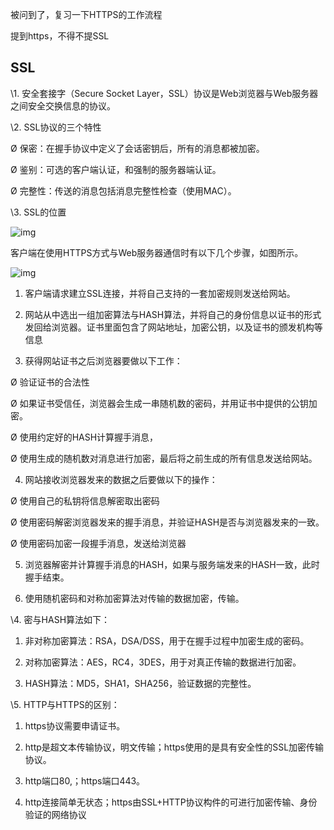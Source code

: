 被问到了，复习一下HTTPS的工作流程

提到https，不得不提SSL

## SSL

\1.    安全套接字（Secure Socket Layer，SSL）协议是Web浏览器与Web服务器之间安全交换信息的协议。

\2.  SSL协议的三个特性

Ø 保密：在握手协议中定义了会话密钥后，所有的消息都被加密。

Ø 鉴别：可选的客户端认证，和强制的服务器端认证。

Ø 完整性：传送的消息包括消息完整性检查（使用MAC）。

\3.  SSL的位置

![img](D:\马士兵架构\myProject\https启动流程\images\Center)

客户端在使用HTTPS方式与Web服务器通信时有以下几个步骤，如图所示。

![img](D:\马士兵架构\myProject\https启动流程\images\1087875-20180416204528280-1472959170.png)

1)  客户端请求建立SSL连接，并将自己支持的一套加密规则发送给网站。

2)  网站从中选出一组加密算法与HASH算法，并将自己的身份信息以证书的形式发回给浏览器。证书里面包含了网站地址，加密公钥，以及证书的颁发机构等信息

3)  获得网站证书之后浏览器要做以下工作：

Ø 验证证书的合法性

Ø 如果证书受信任，浏览器会生成一串随机数的密码，并用证书中提供的公钥加密。

Ø 使用约定好的HASH计算握手消息，

Ø 使用生成的随机数对消息进行加密，最后将之前生成的所有信息发送给网站。

4)  网站接收浏览器发来的数据之后要做以下的操作：

Ø 使用自己的私钥将信息解密取出密码

Ø 使用密码解密浏览器发来的握手消息，并验证HASH是否与浏览器发来的一致。

Ø 使用密码加密一段握手消息，发送给浏览器

5)  浏览器解密并计算握手消息的HASH，如果与服务端发来的HASH一致，此时握手结束。

6)  使用随机密码和对称加密算法对传输的数据加密，传输。

\4.   密与HASH算法如下：

1)   非对称加密算法：RSA，DSA/DSS，用于在握手过程中加密生成的密码。

2)   对称加密算法：AES，RC4，3DES，用于对真正传输的数据进行加密。

3)   HASH算法：MD5，SHA1，SHA256，验证数据的完整性。

\5.   HTTP与HTTPS的区别：

1)   https协议需要申请证书。

2)   http是超文本传输协议，明文传输；https使用的是具有安全性的SSL加密传输协议。

3)   http端口80,；https端口443。

4)   http连接简单无状态；https由SSL+HTTP协议构件的可进行加密传输、身份验证的网络协议